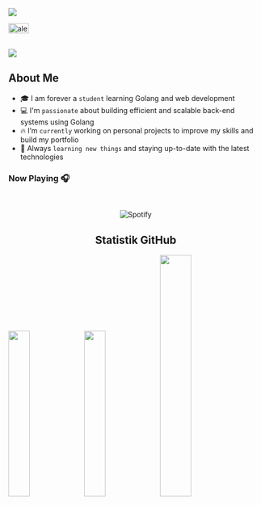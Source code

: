 ![](https://user-images.githubusercontent.com/59575502/127335491-fdba1874-e943-4d3c-ab8c-678ffe22f8b8.png)

<a href="https://twitter.com/_aswralm" target="blank"><img align="center" src="https://raw.githubusercontent.com/rahuldkjain/github-profile-readme-generator/master/src/images/icons/Social/twitter.svg" alt="alexkeliris" height="20" width="40" /></a>
</p>
  <br>
<picture>
  <source media="(prefers-color-scheme: dark)" srcset="https://readme-typing-svg.herokuapp.com?font=Arial&size=32&color=FFFFFF&lines=Hi+there!+I'm+Aswar+Alam.+👋" />
  <img src="https://readme-typing-svg.herokuapp.com?font=Arial&size=32&color=000000&lines=Hi+there!+I'm+Aswar+Alam.+👋" />
</picture>

## About Me
- 🎓 I am forever a `student` learning Golang and web development
- 💻 I'm `passionate` about building efficient and scalable back-end systems using Golang
- 🔥 I’m `currently` working on personal projects to improve my skills and build my portfolio
- 👀 Always `learning new things` and staying up-to-date with the latest technologies
### Now Playing 🎧
&nbsp;<div align="center">

<img loading="lazy" src="https://mixtape-aswralm-one.vercel.app/api/spotify?background_color=ffffff" alt="Spotify">
<br/>

## Statistik GitHub
<p align=left>
<img width="29%" src="https://github-readme-stats-eight-theta.vercel.app/api?username=aswralm&show_icons=true&theme=algolia&include_all_commits=true&count_private=false&hide_border=true"/>
<img width="29%" src="https://github-readme-streak-stats.herokuapp.com/?user=aswralm&hide_border=true&theme=algolia" />
<img width="35%" src="https://github-readme-stats-eight-theta.vercel.app/api/top-langs/?username=aswralm&layout=compact&langs_count=5&theme=algolia&hide_border=true"/>
</p>

